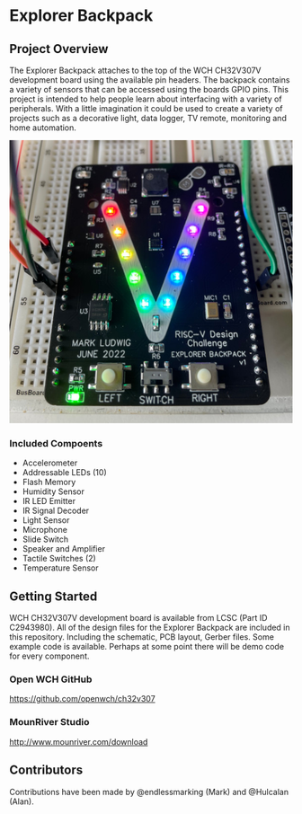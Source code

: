 # Explorer Backpack

## Project Overview
The Explorer Backpack attaches to the top of the WCH CH32V307V development board using the available pin headers. The backpack contains a variety of sensors that can be accessed using the boards GPIO pins. This project is intended to help people learn about interfacing with a variety of peripherals. With a little imagination it could be used to create a variety of projects such as a decorative light, data logger, TV remote, monitoring and home automation.

![Explorer Backpack](https://github.com/endlessmarking/Explorer-Backpack/blob/main/Photos/Explorer%20Backpack.jpg?raw=true)

### Included Compoents
* Accelerometer
* Addressable LEDs (10) 
* Flash Memory
* Humidity Sensor
* IR LED Emitter
* IR Signal Decoder
* Light Sensor
* Microphone
* Slide Switch
* Speaker and Amplifier
* Tactile Switches (2)
* Temperature Sensor

## Getting Started
WCH CH32V307V development board is available from LCSC (Part ID C2943980). All of the design files for the Explorer Backpack are included in this repository. Including the schematic, PCB layout, Gerber files. Some example code is available. Perhaps at some point there will be demo code for every component.

### Open WCH GitHub
https://github.com/openwch/ch32v307

### MounRiver Studio
http://www.mounriver.com/download

## Contributors
Contributions have been made by @endlessmarking (Mark) and @Hulcalan (Alan).
